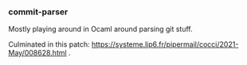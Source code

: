 ### commit-parser

Mostly playing around in Ocaml around parsing git stuff. 

Culminated in this patch: https://systeme.lip6.fr/pipermail/cocci/2021-May/008628.html .
